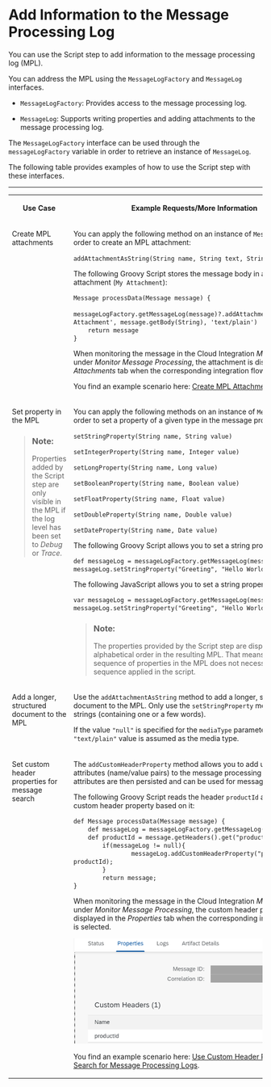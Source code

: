 <!-- loioe8e928373b66488b8d78fb5a314b8a9e -->

# Add Information to the Message Processing Log

You can use the Script step to add information to the message processing log \(MPL\).

You can address the MPL using the `MessageLogFactory` and `MessageLog` interfaces.

-   `MessageLogFactory`: Provides access to the message processing log.

-   `MessageLog`: Supports writing properties and adding attachments to the message processing log.


The `MessageLogFactory` interface can be used through the `messageLogFactory` variable in order to retrieve an instance of `MessageLog`.

The following table provides examples of how to use the Script step with these interfaces.

****


<table>
<tr>
<th valign="top">

Use Case



</th>
<th valign="top">

Example Requests/More Information



</th>
</tr>
<tr>
<td valign="top">

Create MPL attachments



</td>
<td valign="top">

You can apply the following method on an instance of `MessageLog` in order to create an MPL attachment:

`addAttachmentAsString(String name, String text, String mediaType)`

The following Groovy Script stores the message body in an MPL attachment \(`My Attachment`\):

```
Message processData(Message message) {
    messageLogFactory.getMessageLog(message)?.addAttachmentAsString('My Attachment', message.getBody(String), 'text/plain')
    return message
}
```

When monitoring the message in the Cloud Integration *Monitor* section under *Monitor Message Processing*, the attachment is displayed in the *Attachments* tab when the corresponding integration flow is selected.

You find an example scenario here: [Create MPL Attachments in Scripts](create-mpl-attachments-in-scripts-17dba92.md).



</td>
</tr>
<tr>
<td valign="top">

Set property in the MPL

> ### Note:  
> Properties added by the Script step are only visible in the MPL if the log level has been set to *Debug* or *Trace*.



</td>
<td valign="top">

You can apply the following methods on an instance of `MessageLog` in order to set a property of a given type in the message processing log:

`setStringProperty(String name, String value)`

`setIntegerProperty(String name, Integer value)`

`setLongProperty(String name, Long value)`

`setBooleanProperty(String name, Boolean value)`

`setFloatProperty(String name, Float value)`

`setDoubleProperty(String name, Double value)`

`setDateProperty(String name, Date value)`

The following Groovy Script allows you to set a string property:

```
def messageLog = messageLogFactory.getMessageLog(message)
messageLog.setStringProperty("Greeting", "Hello World!")
```

The following JavaScript allows you to set a string property:

```
var messageLog = messageLogFactory.getMessageLog(message)
messageLog.setStringProperty("Greeting", "Hello World!")
```

> ### Note:  
> The properties provided by the Script step are displayed in alphabetical order in the resulting MPL. That means that the sequence of properties in the MPL does not necessarily reflect the sequence applied in the script.



</td>
</tr>
<tr>
<td valign="top">

Add a longer, structured document to the MPL



</td>
<td valign="top">

Use the `addAttachmentAsString` method to add a longer, structured document to the MPL. Only use the `setStringProperty` method for short strings \(containing one or a few words\).

If the value `"null"` is specified for the `mediaType` parameter, the `"text/plain"` value is assumed as the media type.



</td>
</tr>
<tr>
<td valign="top">

Set custom header properties for message search



</td>
<td valign="top">

The `addCustomHeaderProperty` method allows you to add user-defined attributes \(name/value pairs\) to the message processing log. These attributes are then persisted and can be used for message search.

The following Groovy Script reads the header `productId` and creates a custom header property based on it:

```
def Message processData(Message message) {
	def messageLog = messageLogFactory.getMessageLog(message);
	def productId = message.getHeaders().get("productId");       
        if(messageLog != null){
                messageLog.addCustomHeaderProperty("productId", productId);   
        }
        return message;
}
```

When monitoring the message in the Cloud Integration *Monitor* section under *Monitor Message Processing*, the custom header property is displayed in the *Properties* tab when the corresponding integration flow is selected.

![](images/Custom_Header_Properties_ddb7cbd.png)

You find an example scenario here: [Use Custom Header Properties to Search for Message Processing Logs](use-custom-header-properties-to-search-for-message-processing-logs-d4b5839.md).



</td>
</tr>
</table>


